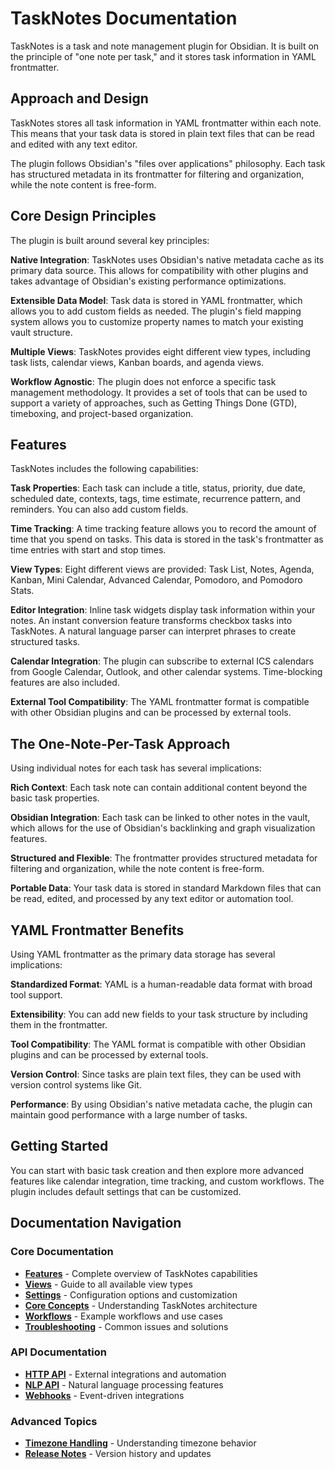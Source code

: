 # TaskNotes Documentation

TaskNotes is a task and note management plugin for Obsidian. It is built on the principle of "one note per task," and it stores task information in YAML frontmatter.

## Approach and Design

TaskNotes stores all task information in YAML frontmatter within each note. This means that your task data is stored in plain text files that can be read and edited with any text editor.

The plugin follows Obsidian's "files over applications" philosophy. Each task has structured metadata in its frontmatter for filtering and organization, while the note content is free-form.

## Core Design Principles

The plugin is built around several key principles:

**Native Integration**: TaskNotes uses Obsidian's native metadata cache as its primary data source. This allows for compatibility with other plugins and takes advantage of Obsidian's existing performance optimizations.

**Extensible Data Model**: Task data is stored in YAML frontmatter, which allows you to add custom fields as needed. The plugin's field mapping system allows you to customize property names to match your existing vault structure.

**Multiple Views**: TaskNotes provides eight different view types, including task lists, calendar views, Kanban boards, and agenda views.

**Workflow Agnostic**: The plugin does not enforce a specific task management methodology. It provides a set of tools that can be used to support a variety of approaches, such as Getting Things Done (GTD), timeboxing, and project-based organization.

## Features

TaskNotes includes the following capabilities:

**Task Properties**: Each task can include a title, status, priority, due date, scheduled date, contexts, tags, time estimate, recurrence pattern, and reminders. You can also add custom fields.

**Time Tracking**: A time tracking feature allows you to record the amount of time that you spend on tasks. This data is stored in the task's frontmatter as time entries with start and stop times.

**View Types**: Eight different views are provided: Task List, Notes, Agenda, Kanban, Mini Calendar, Advanced Calendar, Pomodoro, and Pomodoro Stats.

**Editor Integration**: Inline task widgets display task information within your notes. An instant conversion feature transforms checkbox tasks into TaskNotes. A natural language parser can interpret phrases to create structured tasks.

**Calendar Integration**: The plugin can subscribe to external ICS calendars from Google Calendar, Outlook, and other calendar systems. Time-blocking features are also included.

**External Tool Compatibility**: The YAML frontmatter format is compatible with other Obsidian plugins and can be processed by external tools.

## The One-Note-Per-Task Approach

Using individual notes for each task has several implications:

**Rich Context**: Each task note can contain additional content beyond the basic task properties.

**Obsidian Integration**: Each task can be linked to other notes in the vault, which allows for the use of Obsidian's backlinking and graph visualization features.

**Structured and Flexible**: The frontmatter provides structured metadata for filtering and organization, while the note content is free-form.

**Portable Data**: Your task data is stored in standard Markdown files that can be read, edited, and processed by any text editor or automation tool.

## YAML Frontmatter Benefits

Using YAML frontmatter as the primary data storage has several implications:

**Standardized Format**: YAML is a human-readable data format with broad tool support.

**Extensibility**: You can add new fields to your task structure by including them in the frontmatter.

**Tool Compatibility**: The YAML format is compatible with other Obsidian plugins and can be processed by external tools.

**Version Control**: Since tasks are plain text files, they can be used with version control systems like Git.

**Performance**: By using Obsidian's native metadata cache, the plugin can maintain good performance with a large number of tasks.

## Getting Started

You can start with basic task creation and then explore more advanced features like calendar integration, time tracking, and custom workflows. The plugin includes default settings that can be customized.

## Documentation Navigation

### Core Documentation
- **[Features](features.md)** - Complete overview of TaskNotes capabilities
- **[Views](views.md)** - Guide to all available view types
- **[Settings](settings.md)** - Configuration options and customization
- **[Core Concepts](core-concepts.md)** - Understanding TaskNotes architecture
- **[Workflows](workflows.md)** - Example workflows and use cases
- **[Troubleshooting](troubleshooting.md)** - Common issues and solutions

### API Documentation
- **[HTTP API](HTTP_API.md)** - External integrations and automation
- **[NLP API](nlp-api.md)** - Natural language processing features
- **[Webhooks](webhooks.md)** - Event-driven integrations

### Advanced Topics
- **[Timezone Handling](TIMEZONE_HANDLING_GUIDE.md)** - Understanding timezone behavior
- **[Release Notes](releases.md)** - Version history and updates